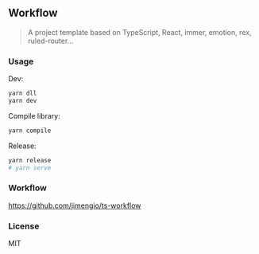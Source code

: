 ## Workflow

> A project template based on TypeScript, React, immer, emotion, rex, ruled-router...

### Usage

Dev:

```bash
yarn dll
yarn dev
```

Compile library:

```bash
yarn compile
```

Release:

```bash
yarn release
# yarn serve
```

### Workflow

https://github.com/jimengio/ts-workflow

### License

MIT
